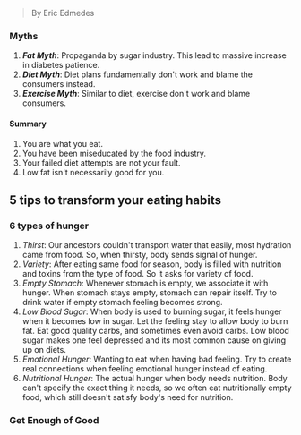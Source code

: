 >By Eric Edmedes
### Myths
1. ***Fat Myth***: Propaganda by sugar industry. This lead to massive increase in diabetes patience.
2. ***Diet Myth***: Diet plans fundamentally don't work and blame the consumers instead.
3. ***Exercise Myth***: Similar to diet, exercise don't work and blame consumers.

#### Summary
1. You are what you eat.
2. You have been miseducated by the food industry.
3. Your failed diet attempts are not your fault.
4. Low fat isn't necessarily good for you.

## 5 tips to transform your eating habits
### 6 types of hunger
1. *Thirst*: Our ancestors couldn't transport water that easily, most hydration came from food. So, when thirsty, body sends signal of hunger.
2. *Variety*: After eating same food for season, body is filled with nutrition and toxins from the type of food. So it asks for variety of food.
3. *Empty Stomach*: Whenever stomach is empty, we associate it with hunger. When stomach stays empty, stomach can repair itself. Try to drink water if empty stomach feeling becomes strong.
4. *Low Blood Sugar*: When body is used to burning sugar, it feels hunger when it becomes low in sugar. Let the feeling stay to allow body to burn fat. Eat good quality carbs, and sometimes even avoid carbs. Low blood sugar makes one feel depressed and its most common cause on giving up on diets.
5. *Emotional Hunger*: Wanting to eat when having bad feeling. Try to create real connections when feeling emotional hunger instead of eating.
6. *Nutritional Hunger*: The actual hunger when body needs nutrition. Body can't specify the exact thing it needs, so we often eat nutritionally empty food, which still doesn't satisfy body's need for nutrition.

### Get Enough of Good